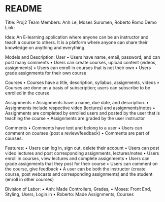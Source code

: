 # README
Title: Proj2
Team Members: Anh Le, Moses Surumen, Roberto Romo
Demo Link:

Idea: An E-learning application where anyone can be an instructor and teach a course to others. It is a platform where anyone can share their knowledge on anything and everything.

Models and Description:
User
•	Users have name, email, password, and can post many comments
•	Users can create courses, upload content (videos, assignments)
•	Users can enroll in courses that is not their own
•	Users grade assignments for their own course


Courses
•	Courses have a title, description, syllabus, assignments, videos
•	Courses are done on a basis of subscription; users can subscribe to be enrolled in the course

Assignments
•	Assignments have a name, due date, and description.
•	Assignments include respective video (lectures) and assignments/notes
•	Assignments are completed by enrolled users and posted by the user that is teaching the course
•	Assignments are graded by the user instructor

Comments
•	Comments have text and belong to a user
•	Users can comment on courses (post a review/feedback)
•	Comments are part of courses.


Features:
•	Users can log in, sign out, delete their account
•	Users can post video lectures and post corresponding assignments, lectures/notes
•	Users enroll in courses, view lectures and complete assignments
•	Users can grade assignments that they post for their course
•	Users can comment on the course, give feedback
•	A user can be both the instructor (create course, post webcasts and corresponding assignments) and the student (enroll in other courses)


Division of Labor:
•	Anh: Made Controllers, Grades, 
•	Moses: Front End, Styling, Users, Login in
•	Roberto: Made Assignments, Courses
